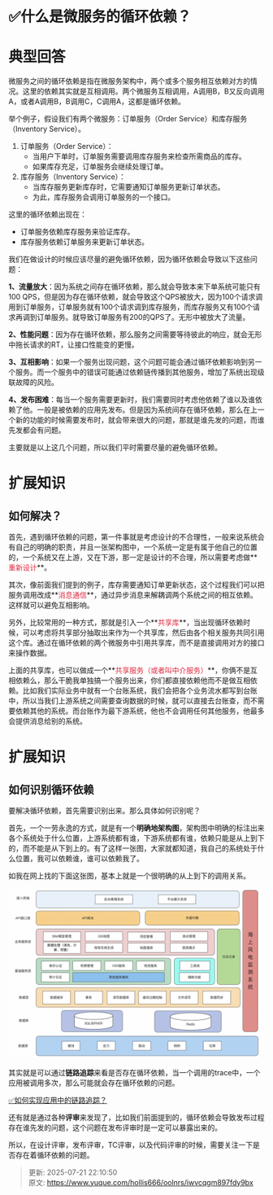# ✅什么是微服务的循环依赖？

# 典型回答


微服务之间的循环依赖是指在微服务架构中，两个或多个服务相互依赖对方的情况。这里的依赖其实就是互相调用。两个微服务互相调用，A调用B，B又反向调用A，或者A调用B，B调用C，C调用A，这都是循环依赖。



举个例子，假设我们有两个微服务：订单服务（Order Service）和库存服务（Inventory Service）。

1. 订单服务（Order Service）：
    - 当用户下单时，订单服务需要调用库存服务来检查所需商品的库存。
    - 如果库存充足，订单服务会继续处理订单。
2. 库存服务（Inventory Service）：
    - 当库存服务更新库存时，它需要通知订单服务更新订单状态。
    - 为此，库存服务会调用订单服务的一个接口。

这里的循环依赖出现在：

+ 订单服务依赖库存服务来验证库存。
+ 库存服务依赖订单服务来更新订单状态。



我们在做设计的时候应该尽量的避免循环依赖，因为循环依赖会导致以下这些问题：



**1、流量放大**：因为系统之间存在循环依赖，那么就会导致本来下单系统可能只有100 QPS，但是因为存在循环依赖，就会导致这个QPS被放大，因为100个请求调用到订单服务，订单服务就有100个请求调到库存服务，而库存服务又有100个请求再调到订单服务。就导致订单服务有200的QPS了。无形中被放大了流量。



**2、性能问题**：因为存在循环依赖，那么服务之间需要等待彼此的响应，就会无形中拖长请求的RT，让接口性能变的更慢。



**3、互相影响**：如果一个服务出现问题，这个问题可能会通过循环依赖影响到另一个服务。而一个服务中的错误可能通过依赖链传播到其他服务，增加了系统出现级联故障的风险。



**4、发布困难**：每当一个服务需要更新时，我们需要同时考虑他依赖了谁以及谁依赖了他。一般是被依赖的应用先发布。但是因为系统间存在循环依赖，那么在上一个新的功能的时候需要发布时，就会带来很大的问题，那就是谁先发的问题，而谁先发都会有问题。



主要就是以上这几个问题，所以我们平时需要尽量的避免循环依赖。



# 扩展知识


## 如何解决？


首先，遇到循环依赖的问题，第一件事就是考虑设计的不合理性，一般来说系统会有自己的明确的职责，并且一张架构图中，一个系统一定是有属于他自己的位置的，一个系统又在上游，又在下游，那一定是设计的不合理，所以需要考虑做**<font style="color:#DF2A3F;">重新设计</font>**。



其次，像前面我们提到的例子，库存需要通知订单更新状态，这个过程我们可以把服务调用改成**<font style="color:#DF2A3F;">消息通信</font>**，通过异步消息来解耦调两个系统之间的相互依赖。这样就可以避免互相影响。



另外，比较常用的一种方式，那就是引入一个**<font style="color:#DF2A3F;">共享库</font>**，当出现循环依赖时候，可以考虑将共享部分抽取出来作为一个共享库，然后由各个相关服务共同引用这个库。通过在循环依赖的两个微服务中引用共享库，而不是直接调用对方的接口来操作数据。



上面的共享库，也可以做成一个**<font style="color:#DF2A3F;">共享服务（或者叫中介服务）</font>**，你俩不是互相依赖么，那么干脆我单独搞一个服务出来，你们都直接依赖他而不是做互相依赖。比如我们实际业务中就有一个台账系统，我们会把各个业务流水都写到台账中，所以当我们上游系统之间需要查询数据的时候，就可以直接去台账查，而不需要依赖其他的系统。而台账作为最下游系统，他也不会调用任何其他服务，他最多会提供消息给别的系统。



# 扩展知识


## 如何识别循环依赖


要解决循环依赖，首先需要识别出来。那么具体如何识别呢？



首先，一个一劳永逸的方式，就是有一个**明确地架构图**，架构图中明确的标注出来各个系统处于什么位置，上游系统都有谁，下游系统都有谁，依赖只能是从上到下的，而不能是从下到上的。有了这样一张图，大家就都知道，我自己的系统处于什么位置，我可以依赖谁，谁可以依赖我了。



如我在网上找的下面这张图，基本上就是一个很明确的从上到下的调用关系。

![1706015029472-9789907b-30c1-47c1-93fa-a9aac3cbe16f.png](./img/7GHrB8y2OoBz93Et/1706015029472-9789907b-30c1-47c1-93fa-a9aac3cbe16f-666730.png)



其实就是可以通过**链路追踪**来看是否存在循环依赖，当一个调用的trace中，一个应用被调用多次，那么可能就会存在循环依赖的问题。



[✅如何实现应用中的链路追踪？](https://www.yuque.com/hollis666/oolnrs/nnl88aqknhx2v76c)



还有就是通过各种**评审**来发现了，比如我们前面提到的，循环依赖会导致发布过程存在谁先发的问题，这个问题在发布评审时是一定可以暴露出来的。



所以，在设计评审，发布评审，TC评审，以及代码评审的时候，需要关注一下是否存在着循环依赖的问题。







> 更新: 2025-07-21 22:10:50  
> 原文: <https://www.yuque.com/hollis666/oolnrs/iwvcqgm897fdy9bx>